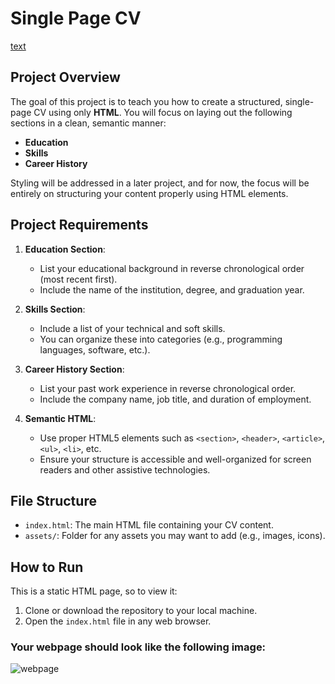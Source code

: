 # Single Page CV
[text](https://roadmap.sh/projects/single-page-cv)
## Project Overview

The goal of this project is to teach you how to create a structured, single-page CV using only **HTML**. You will focus on laying out the following sections in a clean, semantic manner:

- **Education**
- **Skills**
- **Career History**

Styling will be addressed in a later project, and for now, the focus will be entirely on structuring your content properly using HTML elements.

## Project Requirements

1. **Education Section**:

   - List your educational background in reverse chronological order (most recent first).
   - Include the name of the institution, degree, and graduation year.

2. **Skills Section**:

   - Include a list of your technical and soft skills.
   - You can organize these into categories (e.g., programming languages, software, etc.).

3. **Career History Section**:

   - List your past work experience in reverse chronological order.
   - Include the company name, job title, and duration of employment.

4. **Semantic HTML**:
   - Use proper HTML5 elements such as `<section>`, `<header>`, `<article>`, `<ul>`, `<li>`, etc.
   - Ensure your structure is accessible and well-organized for screen readers and other assistive technologies.

## File Structure

- `index.html`: The main HTML file containing your CV content.
- `assets/`: Folder for any assets you may want to add (e.g., images, icons).

## How to Run

This is a static HTML page, so to view it:

1. Clone or download the repository to your local machine.
2. Open the `index.html` file in any web browser.

### Your webpage should look like the following image:

![webpage](https://assets.roadmap.sh/guest/resume-template-zyl70.png)


